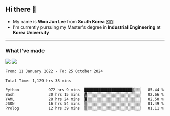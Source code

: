 ## Hi there 👋

- My name is **Woo Jun Lee** from **South Korea 🇰🇷**
- I'm currently pursuing my Master's degree in **Industrial Engineering** at **Korea University**

---

### What I've made

<a href="https://share.streamlit.io/tomtom1103/kuiai_hackathon_2022/main/JL_app.py"><img src="https://img.shields.io/badge/Journey Lee-161B22?style=for-the-badge&logo=streamlit&logoColor=FF4B4B"/></a> <a href="https://jeon-100.github.io/Dangzang/"><img src="https://img.shields.io/badge/당신을 위한 장학금, 당장!-161B22?style=for-the-badge&logo=react&logoColor=#61DAFB"/></a>

<!--START_SECTION:waka-->

```txt
From: 11 January 2022 - To: 25 October 2024

Total Time: 1,129 hrs 38 mins

Python             972 hrs 9 mins  █████████████████████▒░░░   85.44 %
Bash               30 hrs 15 mins  ▓░░░░░░░░░░░░░░░░░░░░░░░░   02.66 %
YAML               28 hrs 24 mins  ▓░░░░░░░░░░░░░░░░░░░░░░░░   02.50 %
JSON               16 hrs 54 mins  ▒░░░░░░░░░░░░░░░░░░░░░░░░   01.49 %
Prolog             12 hrs 39 mins  ▒░░░░░░░░░░░░░░░░░░░░░░░░   01.11 %
```

<!--END_SECTION:waka-->
